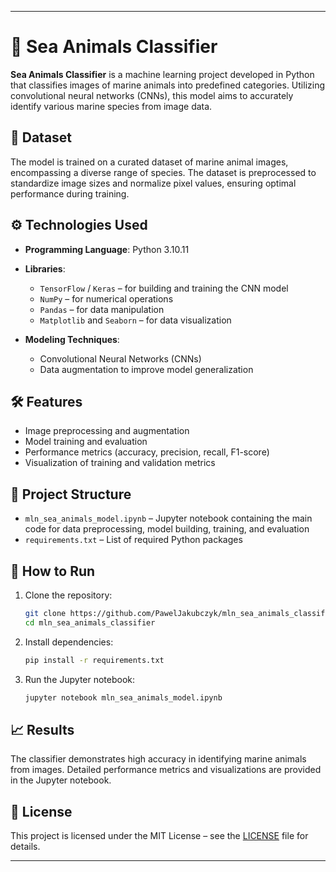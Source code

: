 
---

# 🐾 Sea Animals Classifier

**Sea Animals Classifier** is a machine learning project developed in Python that classifies images of marine animals into predefined categories. Utilizing convolutional neural networks (CNNs), this model aims to accurately identify various marine species from image data.

## 📸 Dataset

The model is trained on a curated dataset of marine animal images, encompassing a diverse range of species. The dataset is preprocessed to standardize image sizes and normalize pixel values, ensuring optimal performance during training.

## ⚙️ Technologies Used

* **Programming Language**: Python 3.10.11
* **Libraries**:

  * `TensorFlow` / `Keras` – for building and training the CNN model
  * `NumPy` – for numerical operations
  * `Pandas` – for data manipulation
  * `Matplotlib` and `Seaborn` – for data visualization
* **Modeling Techniques**:

  * Convolutional Neural Networks (CNNs)
  * Data augmentation to improve model generalization

## 🛠 Features

* Image preprocessing and augmentation
* Model training and evaluation
* Performance metrics (accuracy, precision, recall, F1-score)
* Visualization of training and validation metrics

## 📁 Project Structure

* `mln_sea_animals_model.ipynb` – Jupyter notebook containing the main code for data preprocessing, model building, training, and evaluation
* `requirements.txt` – List of required Python packages

## 🚀 How to Run

1. Clone the repository:

   ```bash
   git clone https://github.com/PawelJakubczyk/mln_sea_animals_classifier.git
   cd mln_sea_animals_classifier
   ```

2. Install dependencies:

   ```bash
   pip install -r requirements.txt
   ```

3. Run the Jupyter notebook:

   ```bash
   jupyter notebook mln_sea_animals_model.ipynb
   ```

## 📈 Results

The classifier demonstrates high accuracy in identifying marine animals from images. Detailed performance metrics and visualizations are provided in the Jupyter notebook.

## 📄 License

This project is licensed under the MIT License – see the [LICENSE](LICENSE) file for details.

---

